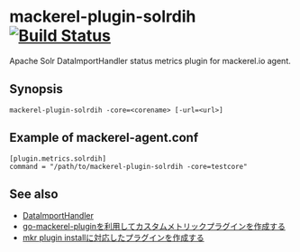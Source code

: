 mackerel-plugin-solrdih [![Build Status](https://travis-ci.org/supercaracal/mackerel-plugin-solrdih.svg?branch=master)](https://travis-ci.org/supercaracal/mackerel-plugin-solrdih)
=====================

Apache Solr DataImportHandler status metrics plugin for mackerel.io agent.

## Synopsis

```shell
mackerel-plugin-solrdih -core=<corename> [-url=<url>]
```

## Example of mackerel-agent.conf

```
[plugin.metrics.solrdih]
command = "/path/to/mackerel-plugin-solrdih -core=testcore"
```

## See also
* [DataImportHandler](https://cwiki.apache.org/confluence/display/solr/DataImportHandler)
* [go-mackerel-pluginを利用してカスタムメトリックプラグインを作成する](https://mackerel.io/ja/docs/entry/advanced/go-mackerel-plugin)
* [mkr plugin installに対応したプラグインを作成する](https://mackerel.io/ja/docs/entry/advanced/make-plugin-corresponding-to-installer)
